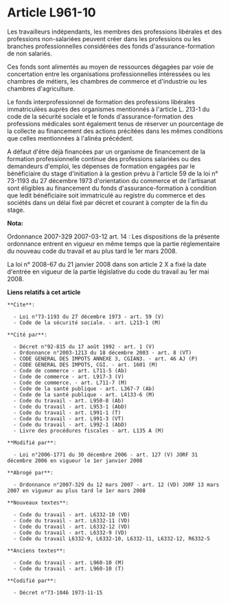 # Article L961-10

Les travailleurs indépendants, les membres des professions libérales et des professions non-salariées peuvent créer dans les
professions ou les branches professionnelles considérées des fonds d'assurance-formation de non salariés.

Ces fonds sont alimentés au moyen de ressources dégagées par voie de concertation entre les organisations professionnelles
intéressées ou les chambres de métiers, les chambres de commerce et d'industrie ou les chambres d'agriculture.

Le fonds interprofessionnel de formation des professions libérales immatriculées auprès des organismes mentionnés à l'article
L. 213-1 du code de la sécurité sociale et le fonds d'assurance-formation des professions médicales sont également tenus de
réserver un pourcentage de la collecte au financement des actions précitées dans les mêmes conditions que celles mentionnées
à l'alinéa précédent.

A défaut d'être déjà financées par un organisme de financement de la formation professionnelle continue des professions
salariées ou des demandeurs d'emploi, les dépenses de formation engagées par le bénéficiaire du stage d'initiation à la
gestion prévu à l'article 59 de la loi n° 73-1193 du 27 décembre 1973 d'orientation du commerce et de l'artisanat sont
éligibles au financement du fonds d'assurance-formation à condition que ledit bénéficiaire soit immatriculé au registre du
commerce et des sociétés dans un délai fixé par décret et courant à compter de la fin du stage.

**Nota:**

Ordonnance 2007-329 2007-03-12 art. 14 : Les dispositions de la présente ordonnance entrent en vigueur en même temps que la
partie réglementaire du nouveau code du travail et au plus tard le 1er mars 2008.

La loi n° 2008-67 du 21 janvier 2008 dans son article 2 X a fixé la date d'entrée en vigueur de la partie législative du code
du travail au 1er mai 2008.

**Liens relatifs à cet article**

	**Cite**:

	  - Loi n°73-1193 du 27 décembre 1973 - art. 59 (V)
	  - Code de la sécurité sociale. - art. L213-1 (M)

	**Cité par**:

	  - Décret n°92-815 du 17 août 1992 - art. 1 (V)
	  - Ordonnance n°2003-1213 du 18 décembre 2003 - art. 8 (VT)
	  - CODE GENERAL DES IMPOTS ANNEXE 3, CGIAN3. - art. 46 AJ (P)
	  - CODE GENERAL DES IMPOTS, CGI. - art. 1601 (M)
	  - Code de commerce - art. L711-5 (Ab)
	  - Code de commerce - art. L917-3 (V)
	  - Code de commerce. - art. L711-7 (M)
	  - Code de la santé publique - art. L367-7 (Ab)
	  - Code de la santé publique - art. L4133-6 (M)
	  - Code du travail - art. L950-8 (Ab)
	  - Code du travail - art. L953-1 (AbD)
	  - Code du travail - art. L991-1 (T)
	  - Code du travail - art. L991-3 (VT)
	  - Code du travail - art. L992-1 (AbD)
	  - Livre des procédures fiscales - art. L135 A (M)

	**Modifié par**:

	  - Loi n°2006-1771 du 30 décembre 2006 - art. 127 (V) JORF 31 décembre 2006 en vigueur le 1er janvier 2008

	**Abrogé par**:

	  - Ordonnance n°2007-329 du 12 mars 2007 - art. 12 (VD) JORF 13 mars 2007 en vigueur au plus tard le 1er mars 2008

	**Nouveaux textes**:

	  - Code du travail - art. L6332-10 (VD)
	  - Code du travail - art. L6332-11 (VD)
	  - Code du travail - art. L6332-12 (VD)
	  - Code du travail - art. L6332-9 (VD)
	  - Code du travail L6332-9, L6332-10, L6332-11, L6332-12, R6332-5

	**Anciens textes**:

	  - Code du travail - art. L960-10 (M)
	  - Code du travail - art. L960-10 (T)

	**Codifié par**:

	  - Décret n°73-1046 1973-11-15

